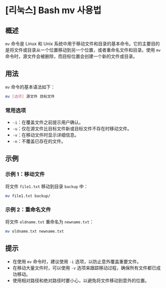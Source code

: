 # [리눅스] Bash mv 사용법

## 概述
`mv` 命令是 Linux 和 Unix 系统中用于移动文件和目录的基本命令。它的主要目的是将文件或目录从一个位置移动到另一个位置，或者重命名文件和目录。使用 `mv` 命令时，源文件会被删除，而目标位置会创建一个新的文件或目录。

## 用法
`mv` 命令的基本语法如下：

```bash
mv [选项] 源文件 目标文件
```

### 常用选项
- `-i`：在覆盖文件之前提示用户确认。
- `-u`：仅在源文件比目标文件新或目标文件不存在时移动文件。
- `-v`：在移动文件时显示详细信息。
- `-n`：不覆盖已存在的文件。

## 示例
### 示例 1：移动文件
将文件 `file1.txt` 移动到目录 `backup` 中：

```bash
mv file1.txt backup/
```

### 示例 2：重命名文件
将文件 `oldname.txt` 重命名为 `newname.txt`：

```bash
mv oldname.txt newname.txt
```

## 提示
- 在使用 `mv` 命令时，建议使用 `-i` 选项，以防止意外覆盖重要文件。
- 在移动大量文件时，可以使用 `-v` 选项来跟踪移动过程，确保所有文件都已成功移动。
- 使用相对路径和绝对路径时要小心，以避免将文件移动到意外的位置。